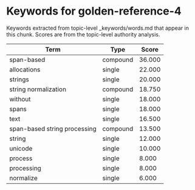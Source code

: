 # Keywords for golden-reference-4

Keywords extracted from topic-level _keywords/words.md that appear in this chunk.
Scores are from the topic-level authority analysis.

| Term | Type | Score |
|------|------|-------|
| span-based | compound | 36.000 |
| allocations | single | 22.000 |
| strings | single | 20.000 |
| string normalization | compound | 18.750 |
| without | single | 18.000 |
| spans | single | 18.000 |
| text | single | 16.500 |
| span-based string processing | compound | 13.500 |
| string | single | 12.000 |
| unicode | single | 10.000 |
| process | single | 8.000 |
| processing | single | 8.000 |
| normalize | single | 6.000 |
